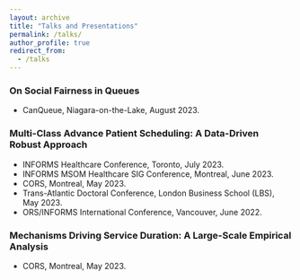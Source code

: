 ```yaml
---
layout: archive
title: "Talks and Presentations"
permalink: /talks/
author_profile: true
redirect_from:
  - /talks
---
```


### On Social Fairness in Queues
* CanQueue, Niagara-on-the-Lake, August 2023.

### Multi-Class Advance Patient Scheduling: A Data-Driven Robust Approach
* INFORMS Healthcare Conference, Toronto, July 2023.
* INFORMS MSOM Healthcare SIG Conference, Montreal, June 2023.
* CORS, Montreal, May 2023.
* Trans-Atlantic Doctoral Conference, London Business School (LBS), May 2023.
* ORS/INFORMS International Conference, Vancouver, June 2022.

### Mechanisms Driving Service Duration: A Large-Scale Empirical Analysis
* CORS, Montreal, May 2023.



